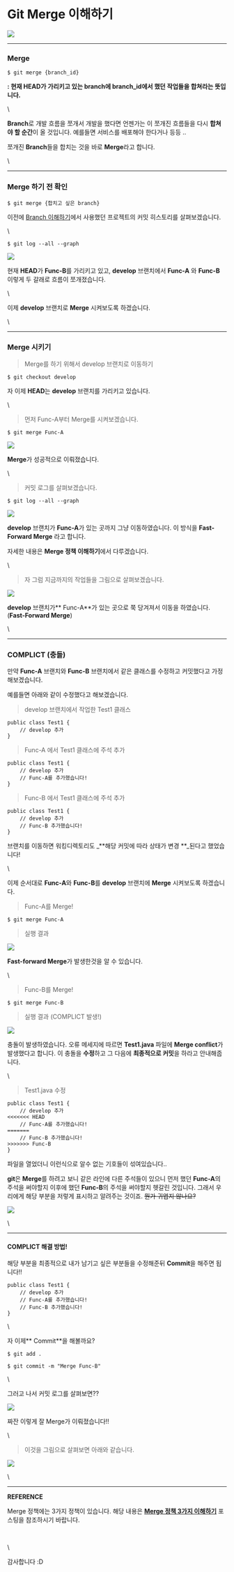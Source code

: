 # Git Merge 이해하기

![](https://blog.kakaocdn.net/dn/oQZCF/btq935ypfG5/83hZWnMD7YcLHjXkBAftb1/img.png)

***

### Merge

```
$ git merge {branch_id}
```

**: 현재 HEAD가 가리키고 있는 branch에 branch\_id에서 했던 작업들을 합쳐라는 뜻입니다.**

\


**Branch**로 개발 흐름을 쪼개서 개발을 했다면 언젠가는 이 쪼개진 흐름들을 다시 **합쳐야 할 순간**이 올 것입니다. 예를들면 서비스를 배포해야 한다거나 등등 ..

쪼개진 **Branch**들을 합치는 것을 바로 **Merge**라고 합니다.

\


***

### Merge 하기 전 확인

```
$ git merge {합치고 싶은 branch}
```

이전에 [Branch 이해하기](https://iseunghan.tistory.com/325)에서 사용했던 프로젝트의 커밋 히스토리를 살펴보겠습니다.

\


```
$ git log --all --graph
```

![](https://blog.kakaocdn.net/dn/cgkJGa/btq97ytgmzw/qZgvw0sleKVcW61x2hK2OK/img.png)

현재 **HEAD**가 **Func-B**를 가리키고 있고, **develop** 브랜치에서 **Func-A** 와 **Func-B** 이렇게 두 갈래로 흐름이 쪼개졌습니다.

\


이제 **develop** 브랜치로 **Merge** 시켜보도록 하겠습니다.

\


***

### Merge 시키기

> Merge를 하기 위해서 develop 브랜치로 이동하기

```
$ git checkout develop
```

자 이제 **HEAD**는 **develop** 브랜치를 가리키고 있습니다.

\


> 먼저 Func-A부터 Merge를 시켜보겠습니다.

```
$ git merge Func-A
```

![](https://blog.kakaocdn.net/dn/bAWE1y/btq91UKRwPZ/UKYWct4bSt6z5zOkpTnMl0/img.png)

**Merge**가 성공적으로 이뤄졌습니다.

\


> 커밋 로그를 살펴보겠습니다.

```
$ git log --all --graph
```

![](https://blog.kakaocdn.net/dn/mmnAt/btq91NyMRSQ/qKpd6wQlIrutalk4x8L1X0/img.png)

**develop** 브랜치가 **Func-A**가 있는 곳까지 그냥 이동하였습니다. 이 방식을 **Fast-Forward Merge** 라고 합니다.

자세한 내용은 **Merge 정책 이해하기**에서 다루겠습니다.

\


> 자 그럼 지금까지의 작업들을 그림으로 살펴보겠습니다.

![](https://blog.kakaocdn.net/dn/btqwrT/btq97ms9UPx/OfEkwdi0f2Hc5JkQJqPfQk/img.png)

**develop** 브랜치가** Func-A**가 있는 곳으로 쭉 당겨져서 이동을 하였습니다. (**Fast-Forward Merge**)

\


***

### COMPLICT (충돌)

만약 **Func-A** 브랜치와 **Func-B** 브랜치에서 같은 클래스를 수정하고 커밋했다고 가정해보겠습니다.

예를들면 아래와 같이 수정했다고 해보겠습니다.

> develop 브랜치에서 작업한 Test1 클래스

```
public class Test1 {
    // develop 추가
}
```

> Func-A 에서 Test1 클래스에 주석 추가

```
public class Test1 {
    // develop 추가
    // Func-A를 추가했습니다!
}
```

> Func-B 에서 Test1 클래스에 주석 추가

```
public class Test1 {
    // develop 추가
    // Func-B 추가했습니다!
}
```

브랜치를 이동하면 워킹디렉토리도 _**해당 커밋에 따라 상태가 변경 **_된다고 했었습니다!

\


이제 순서대로 **Func-A**와 **Func-B**를 **develop** 브랜치에 **Merge** 시켜보도록 하겠습니다.

> Func-A를 Merge!

```
$ git merge Func-A
```

> 실행 결과

![](https://blog.kakaocdn.net/dn/bFrd54/btq92xJe9oj/Sv07fYsFDh2kgg4uu9syKK/img.png)

**Fast-forward Merge**가 발생한것을 알 수 있습니다.

\


> Func-B를 Merge!

```
$ git merge Func-B
```

> 실행 결과 (COMPLICT 발생!)

![](https://blog.kakaocdn.net/dn/D52DN/btraawO7A9V/j385kezAxbBkkG35p4JGD0/img.png)

충돌이 발생하였습니다. 오류 메세지에 따르면 **Test1.java** 파일에 **Merge conflict**가 발생했다고 합니다. 이 충돌을 **수정**하고 그 다음에 **최종적으로 커밋**을 하라고 안내해줍니다.

\


> Test1.java 수정

```
public class Test1 {
    // develop 추가
<<<<<<< HEAD
    // Func-A를 추가했습니다!
=======
    // Func-B 추가했습니다!
>>>>>>> Func-B
}
```

파일을 열었더니 이런식으로 알수 없는 기호들이 섞여있습니다..

**git**은 **Merge**를 하려고 보니 같은 라인에 다른 주석들이 있으니 먼저 했던 **Func-A**의 주석을 써야할지 이후에 했던 **Func-B**의 주석을 써야할지 헷갈린 것입니다. 그래서 우리에게 해당 부분을 저렇게 표시하고 알려주는 것이죠. ~~뭔가 귀엽지 않나요?~~

![](https://t1.daumcdn.net/keditor/emoticon/friends1/large/014.gif)

\


***

#### COMPLICT 해결 방법!

해당 부분을 최종적으로 내가 남기고 싶은 부분들을 수정해준뒤 **Commit**을 해주면 됩니다!!

```
public class Test1 {
    // develop 추가
    // Func-A를 추가했습니다!
    // Func-B 추가했습니다!
}
```

\


자 이제** Commit**을 해볼까요?

```
$ git add .

$ git commit -m "Merge Func-B"
```

\


그러고 나서 커밋 로그를 살펴보면??

![](https://blog.kakaocdn.net/dn/pY6Ez/btq935FcEpV/MSKr5XoJKtMA1LJAajK7J0/img.png)

짜잔 이렇게 잘 Merge가 이뤄졌습니다!!

\


> 이것을 그림으로 살펴보면 아래와 같습니다.

![](https://blog.kakaocdn.net/dn/b6IwmB/btq96Enh6UI/rJPs4Sa19Zrqr1fZlCc2kK/img.png)

\


***

**REFERENCE**

Merge 정책에는 3가지 정책이 있습니다. 해당 내용은 [**Merge 정책 3가지 이해하기**](https://iseunghan.tistory.com/330) 포스팅을 참조하시기 바랍니다.

[\
](https://iseunghan.tistory.com/330)

\


감사합니다 :D
